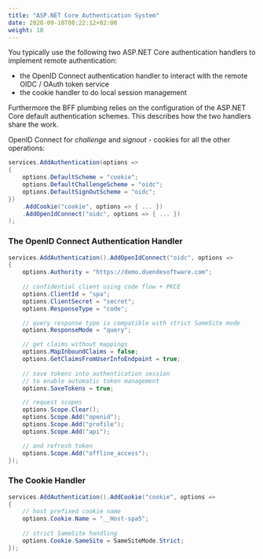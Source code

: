 ```yaml
---
title: "ASP.NET Core Authentication System"
date: 2020-09-10T08:22:12+02:00
weight: 10
---
```


You typically use the following two ASP.NET Core authentication handlers to implement remote authentication:

* the OpenID Connect authentication handler to interact with the remote OIDC / OAuth token service
* the cookie handler to do local session management

Furthermore the BFF plumbing relies on the configuration of the ASP.NET Core default authentication schemes. This describes how the two handlers share the work.

OpenID Connect for *challenge* and *signout* - cookies for all the other operations:

```csharp
services.AddAuthentication(options =>
{
    options.DefaultScheme = "cookie";
    options.DefaultChallengeScheme = "oidc";
    options.DefaultSignOutScheme = "oidc";
})
    .AddCookie("cookie", options => { ... })
    .AddOpenIdConnect("oidc", options => { ... })
);    
```

### The OpenID Connect Authentication Handler

```csharp
services.AddAuthentication().AddOpenIdConnect("oidc", options =>
{
    options.Authority = "https://demo.duendesoftware.com";
    
    // confidential client using code flow + PKCE
    options.ClientId = "spa";
    options.ClientSecret = "secret";
    options.ResponseType = "code";

    // query response type is compatible with strict SameSite mode
    options.ResponseMode = "query";

    // get claims without mappings
    options.MapInboundClaims = false;
    options.GetClaimsFromUserInfoEndpoint = true;
    
    // save tokens into authentication session
    // to enable automatic token management
    options.SaveTokens = true;

    // request scopes
    options.Scope.Clear();
    options.Scope.Add("openid");
    options.Scope.Add("profile");
    options.Scope.Add("api");

    // and refresh token
    options.Scope.Add("offline_access");
});
```


### The Cookie Handler

```csharp
services.AddAuthentication().AddCookie("cookie", options =>
{
    // host prefixed cookie name
    options.Cookie.Name = "__Host-spa5";
    
    // strict SameSite handling
    options.Cookie.SameSite = SameSiteMode.Strict;
});
```